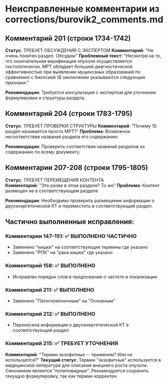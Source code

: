 # Неисправленные комментарии из corrections/burovik2_comments.md

## Комментарий 201 (строки 1734-1742)
**Статус**: ТРЕБУЕТ ОБСУЖДЕНИЯ С ЭКСПЕРТОМ
**Комментарий**: "Не очень понятен раздел. Обсудим"
**Проблемный текст**: 
"Несмотря на то, что окончательная верификация опухоли осуществляется гистологически, МРТ обладает большей диагностической эффективностью при выявлении муцинозных образований по сравнению с биопсией \В заключении указываются следующие признаки:"

**Рекомендации**: Требуется консультация с экспертом для уточнения формулировки и структуры раздела.

## Комментарий 204 (строки 1783-1795) 
**Статус**: ТРЕБУЕТ ПРОВЕРКИ СТРУКТУРЫ
**Комментарий**: "Почему 10 раздел называется просто МРТ?"
**Проблема**: Возможное несоответствие названия раздела его содержанию

**Рекомендации**: Проверить соответствие названий разделов их содержанию по всему документу.

## Комментарии 207-208 (строки 1795-1805)
**Статус**: ТРЕБУЕТ ПЕРЕМЕЩЕНИЯ КОНТЕНТА  
**Комментарий**: "Это разве в этом разделе? То же"
**Проблема**: Контент размещен не в соответствующем разделе

**Рекомендации**: Необходимо проверить размещение информации о двухэнергетической КТ и переместить в соответствующий раздел.

## Частично выполненные исправления:

### Комментарии 147-151: ✅ ВЫПОЛНЕНО ЧАСТИЧНО
- Заменено "кишки" на соответствующие термины где указано
- Заменено "РПК" на "рака кишки" где указано

### Комментарий 158: ✅ ВЫПОЛНЕНО
- Исправлен порядок слов в предложении о частоте и локализации

### Комментарий 211: ✅ ВЫПОЛНЕНО
- Заменено "Патогномоничным" на "Основным"

### Комментарий 212: ✅ ВЫПОЛНЕНО
- Перенесена информация о двухэнергетической КТ в соответствующий раздел

### Комментарий 215: ✅ ТРЕБУЕТ УТОЧНЕНИЯ
**Комментарий**: "Термин экзофитные -- применим? Или не используется?"
**Текущий статус**: Термин "экзофитные" используется в медицинской литературе для описания внешнего роста опухоли. Синонимом является "полиповидные". Рекомендуется сохранить текущую формулировку, так как термин корректен.